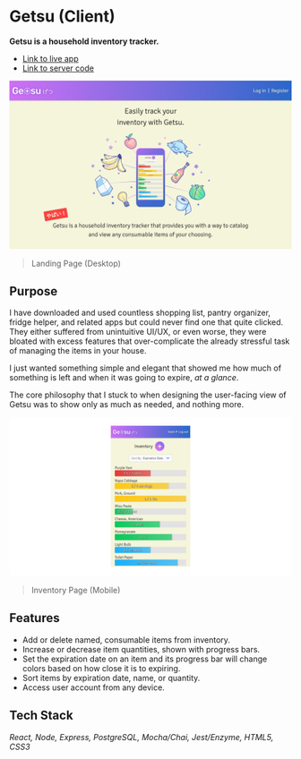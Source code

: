 # Getsu (Client)

**Getsu is a household inventory tracker.**
- [Link to live app](https://getsu-client.kevinwei.now.sh/)
- [Link to server code](https://github.com/kevinwei00/getsu-server)

![](src/assets/getsu-desktop.png)
> Landing Page (Desktop)

## Purpose

I have downloaded and used countless shopping list, pantry organizer, fridge helper, and related apps but could never find one that quite clicked. They either suffered from unintuitive UI/UX, or even worse, they were bloated with excess features that over-complicate the already stressful task of managing the items in your house. 

I just wanted something simple and elegant that showed me how much of something is left and when it was going to expire, *at a glance*.

The core philosophy that I stuck to when designing the user-facing view of Getsu was to show only as much as needed, and nothing more.

![](src/assets/getsu-mobile.png)
> Inventory Page (Mobile)

## Features

- Add or delete named, consumable items from inventory.
- Increase or decrease item quantities, shown with progress bars.
- Set the expiration date on an item and its progress bar will change colors based on how close it is to expiring.
- Sort items by expiration date, name, or quantity.
- Access user account from any device.

## Tech Stack

*React, Node, Express, PostgreSQL, Mocha/Chai, Jest/Enzyme, HTML5, CSS3*
